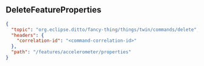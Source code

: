 ## DeleteFeatureProperties

```json
{
  "topic": "org.eclipse.ditto/fancy-thing/things/twin/commands/delete",
  "headers": {
    "correlation-id": "<command-correlation-id>"
  },
  "path": "/features/accelerometer/properties"
}
```

